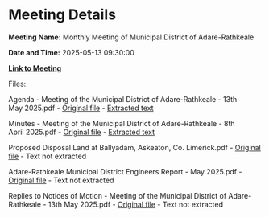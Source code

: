# Meeting Details

**Meeting Name:** Monthly Meeting of Municipal District of Adare-Rathkeale

**Date and Time:** 2025-05-13 09:30:00

**[Link to Meeting](https://www.limerick.ie/council/whats-on/monthly-meeting-of-municipal-district-of-adare-rathkeale-15)**

Files: 

Agenda - Meeting of the Municipal District of Adare-Rathkeale - 13th May 2025.pdf - [Original file](https://www.limerick.ie/sites/default/files/media/documents/2025-05/00-agenda-13th-may-2025.pdf) - [Extracted text](./Agenda%20-%20Meeting%20of%20the%20Municipal%20District%20of%20Adare-Rathkeale%20-%2013th%20May%C2%A02025.md)

Minutes - Meeting of the Municipal District of Adare-Rathkeale - 8th April 2025.pdf - [Original file](https://www.limerick.ie/sites/default/files/media/documents/2025-05/01-draft-minutes-of-monthly-meeting-8th-april-2025.pdf) - [Extracted text](./Minutes%20-%20Meeting%20of%20the%20Municipal%20District%20of%20Adare-Rathkeale%20-%208th%20April%C2%A02025.md)

Proposed Disposal Land at Ballyadam, Askeaton, Co. Limerick.pdf - [Original file](https://www.limerick.ie/sites/default/files/media/documents/2025-05/03-disposal-of-land-ballyadam-askeaton-co.-limerick.pdf) - Text not extracted

Adare-Rathkeale Municipal District Engineers Report - May 2025.pdf - [Original file](https://www.limerick.ie/sites/default/files/media/documents/2025-05/07-district-engineers-report-may-2025.pdf) - Text not extracted

Replies to Notices of Motion - Meeting of the Municipal District of Adare-Rathkeale - 13th May 2025.pdf - [Original file](https://www.limerick.ie/sites/default/files/media/documents/2025-05/replies-to-notices-of-motion.pdf) - Text not extracted

